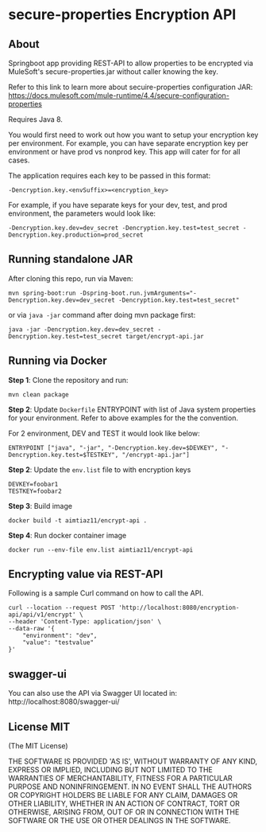 # secure-properties Encryption API

## About

Springboot app providing REST-API to allow properties to be encrypted via MuleSoft's secure-properties.jar without
caller knowing the key.

Refer to this link to learn more about secuire-properties configuration JAR:
https://docs.mulesoft.com/mule-runtime/4.4/secure-configuration-properties

Requires Java 8.

You would first need to work out how you want to setup your encryption key per environment.
For example, you can have separate encryption key per environment or have prod vs nonprod key.
This app will cater for for all cases.

The application requires each key to be passed in this format:

`-Dencryption.key.<envSuffix>=<encryption_key>`

For example, if you have separate keys for your dev, test, and prod environment, the parameters
would look like:

```
-Dencryption.key.dev=dev_secret -Dencryption.key.test=test_secret -Dencryption.key.production=prod_secret
```


## Running standalone JAR

After cloning this repo, run via Maven:

```
mvn spring-boot:run -Dspring-boot.run.jvmArguments="-Dencryption.key.dev=dev_secret -Dencryption.key.test=test_secret"
```
or via `java -jar` command after doing mvn package first:

```
java -jar -Dencryption.key.dev=dev_secret -Dencryption.key.test=test_secret target/encrypt-api.jar
```

## Running via Docker


**Step 1**: Clone the repository and run:

```
mvn clean package
```

**Step 2**: Update `Dockerfile` ENTRYPOINT with list of Java system properties for your environment.
Refer to above examples for the the convention.

For 2 environment, DEV and TEST it would look like below:
```
ENTRYPOINT ["java", "-jar", "-Dencryption.key.dev=$DEVKEY", "-Dencryption.key.test=$TESTKEY", "/encrypt-api.jar"]
```

**Step 2**: Update the `env.list` file to with encryption keys

```
DEVKEY=foobar1
TESTKEY=foobar2
```

**Step 3**: Build image

```
docker build -t aimtiaz11/encrypt-api .
```


**Step 4**: Run docker container image
```
docker run --env-file env.list aimtiaz11/encrypt-api
```

## Encrypting value via REST-API

Following is a sample Curl command on how to call the API.

```
curl --location --request POST 'http://localhost:8080/encryption-api/api/v1/encrypt' \
--header 'Content-Type: application/json' \
--data-raw '{
    "environment": "dev",
    "value": "testvalue"
}'
```

## swagger-ui
You can also use the API via Swagger UI located in: http://localhost:8080/swagger-ui/


## License MIT
(The MIT License)

THE SOFTWARE IS PROVIDED 'AS IS', WITHOUT WARRANTY OF ANY KIND, EXPRESS OR IMPLIED, INCLUDING BUT NOT LIMITED TO THE WARRANTIES OF MERCHANTABILITY, FITNESS FOR A PARTICULAR PURPOSE AND NONINFRINGEMENT. IN NO EVENT SHALL THE AUTHORS OR COPYRIGHT HOLDERS BE LIABLE FOR ANY CLAIM, DAMAGES OR OTHER LIABILITY, WHETHER IN AN ACTION OF CONTRACT, TORT OR OTHERWISE, ARISING FROM, OUT OF OR IN CONNECTION WITH THE SOFTWARE OR THE USE OR OTHER DEALINGS IN THE SOFTWARE.